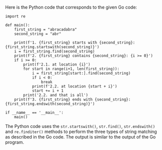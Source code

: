  Here is the Python code that corresponds to the given Go code:

```
import re

def main():
    first_string = "abracadabra"
    second_string = "abr"

    print(f'1. {first_string} starts with {second_string}: {first_string.startswith(second_string)}')
    i = first_string.find(second_string)
    print(f'2. {first_string} contains {second_string}: {i >= 0}')
    if i >= 0:
        print(f'2.1. at location {i}')
        for start in range(i+1, len(first_string)):
            i = first_string[start:].find(second_string)
            if i < 0:
                break
            print(f'2.2. at location {start + i}')
            start += i + 1
        print('2.2. and that is all')
    print(f'3. {first_string} ends with {second_string}: {first_string.endswith(second_string)}')

if __name__ == '__main__':
    main()
```
The Python code uses the `str.startswith()`, `str.find()`, `str.endswith()` and `re.finditer()` methods to perform the three types of string matching as described in the Go code. The output is similar to the output of the Go program.
